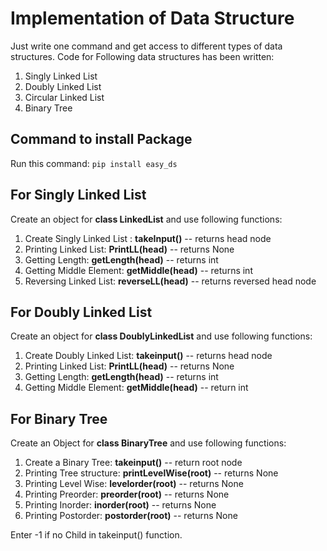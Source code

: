 
# Implementation of Data Structure

Just write one command and get access to different types of data structures.
Code for Following data structures has been written:
 1. Singly Linked List
 2. Doubly Linked List
 3. Circular Linked List
 4. Binary Tree
 
 ## Command to install Package
   Run this command: 
   `pip install easy_ds`
 
## For Singly Linked List
Create an object for **class **LinkedList**** and use following functions:
 1. Create Singly Linked List : **takeInput()** -- returns head node
 2. Printing Linked List: **PrintLL(head)** -- returns None
 3. Getting Length: **getLength(head)** -- returns int
 4. Getting Middle Element: **getMiddle(head)** -- returns int
 5. Reversing Linked List: **reverseLL(head)** -- returns reversed head node

## For Doubly Linked List

Create an object for **class **DoublyLinkedList**** and use following functions:

 1. Create Doubly Linked List: **takeinput()** -- returns head node
 2. Printing Linked List: **PrintLL(head)** -- returns None
 3. Getting Length: **getLength(head)** -- returns int
 4. Getting Middle Element: **getMiddle(head)** -- return int

## For Binary Tree

Create an Object for **class BinaryTree** and use following functions:

 1. Create a Binary Tree: **takeinput()** -- return root node
 2. Printing Tree structure: **printLevelWise(root)** -- returns None
 3. Printing Level Wise: **levelorder(root)** -- returns None
 4. Printing Preorder: **preorder(root)** -- returns None
 5. Printing Inorder: **inorder(root)** -- returns None
 6. Printing Postorder: **postorder(root)** -- returns None
 
 Enter -1 if no Child in takeinput() function.

